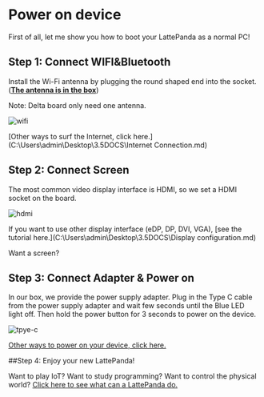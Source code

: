 # Power on device

First of all, let me show you how to boot your LattePanda as a normal PC!

## Step 1: Connect WIFI&Bluetooth

Install the Wi-Fi antenna by plugging the round shaped end into the socket. (<u>**The antenna is in the box**</u>) 

Note: Delta board only need one antenna.

![wifi](https://i.imgur.com/0i3tcAQ.gif)

[Other ways to surf the Internet, click here.](C:\Users\admin\Desktop\3.5DOCS\Internet Connection.md)

## Step 2: Connect Screen

The most common video display interface is HDMI, so we set a HDMI socket on the board. 

![hdmi](https://i.imgur.com/B8Ev5US.gif)

If you want to use other display interface (eDP, DP, DVI, VGA), [see the tutorial here.](C:\Users\admin\Desktop\3.5DOCS\Display configuration.md)

Want a screen?

## Step 3: Connect Adapter & Power on

In our box, we provide the power supply adapter. Plug in the Type C cable from the power supply adapter and wait few seconds until the Blue LED light off. Then hold the power button for 3 seconds to power on the device. 

![tpye-c](https://i.imgur.com/20w6pnw.gif)

[Other ways to power on your device, click here.]( )

##Step 4: Enjoy your new LattePanda!

Want to play IoT? Want to study programming? Want to control the physical world? [Click here to see what can a LattePanda do.]( )
